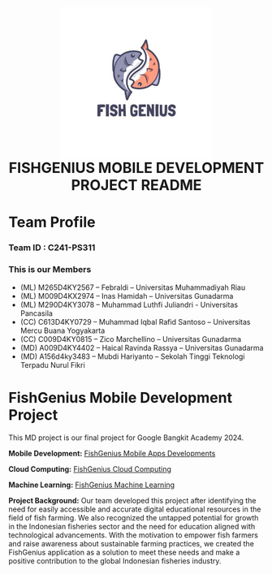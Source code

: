 <h1 align="center">
  <img align="center" src="https://github.com/zicomarchellino7/FishGenius/blob/c48faef7f9f5a4b28d1ad879f5d08cd5604bb98d/Machine%20Learning/images/Logo%20FishGenius.jpeg"  width="300"></img>
<br>
FISHGENIUS MOBILE DEVELOPMENT PROJECT README
</h1>
<div align="center">

</div>

# Team Profile

### Team ID : C241-PS311

### This is our Members

* (ML)  M265D4KY2567 – Febraldi – Universitas Muhammadiyah Riau
* (ML)  M009D4KX2974 – Inas Hamidah – Universitas Gunadarma
* (ML)  M290D4KY3078 – Muhammad Luthfi Juliandri - Universitas Pancasila
* (CC) C613D4KY0729 – Muhammad Iqbal Rafid Santoso – Universitas Mercu Buana Yogyakarta
* (CC) C009D4KY0815 – Zico Marchellino – Universitas Gunadarma
* (MD) A009D4KY4402 – Haical Ravinda Rassya – Universitas Gunadarma
* (MD) A156d4ky3483 – Mubdi Hariyanto – Sekolah Tinggi Teknologi Terpadu Nurul Fikri 

# FishGenius Mobile Development Project
This MD project is our final project for Google Bangkit Academy 2024.

**Mobile Development:**
<a href="https://github.com/zicomarchellino7/FishGenius/tree/a8459c2fe7f8f91c5c1e6cac1996208444cf3627/Mobile%20Development">FishGenius Mobile Apps Developments</a>

**Cloud Computing:**
<a href="https://github.com/zicomarchellino7/FishGenius/tree/main/Cloud%20Computing">FishGenius Cloud Computing</a>

**Machine Learning:**
<a href="https://github.com/zicomarchellino7/FishGenius/tree/d8f1e3f9c8119dd564db857c210dd4edd4381fc6/Machine%20Learning">FishGenius Machine Learning</a>

**Project Background:**
Our team developed this project after identifying the need for easily accessible and accurate digital educational resources in the field of fish farming. We also recognized the untapped potential for growth in the Indonesian fisheries sector and the need for education aligned with technological advancements. With the motivation to empower fish farmers and raise awareness about sustainable farming practices, we created the FishGenius application as a solution to meet these needs and make a positive contribution to the global Indonesian fisheries industry.


